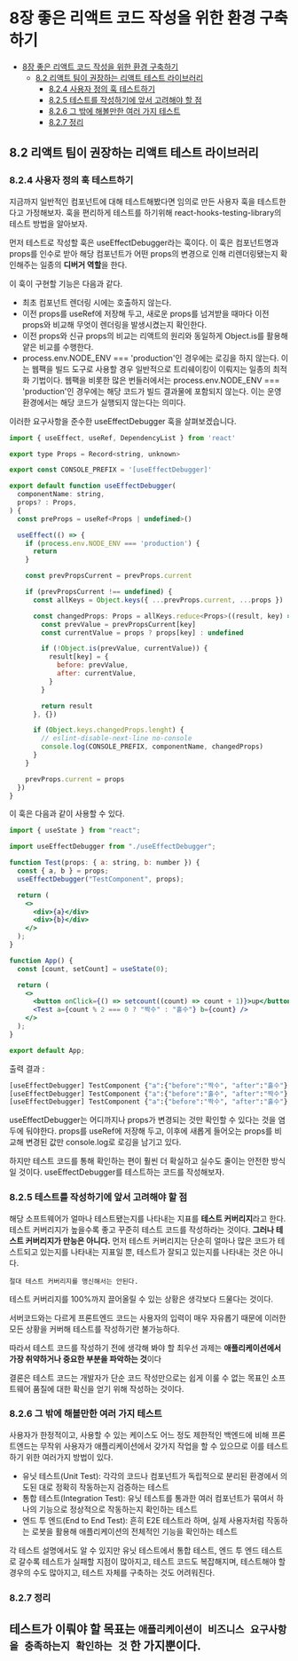 # 8장 좋은 리액트 코드 작성을 위한 환경 구축하기

- [8장 좋은 리액트 코드 작성을 위한 환경 구축하기](#8장-좋은-리액트-코드-작성을-위한-환경-구축하기)
  - [8.2 리액트 팀이 권장하는 리액트 테스트 라이브러리](#82-리액트-팀이-권장하는-리액트-테스트-라이브러리)
    - [8.2.4 사용자 정의 훅 테스트하기](#824-사용자-정의-훅-테스트하기)
    - [8.2.5 테스트를 작성하기에 앞서 고려해야 할 점](#825-테스트를-작성하기에-앞서-고려해야-할-점)
    - [8.2.6 그 밖에 해볼만한 여러 가지 테스트](#826-그-밖에-해볼만한-여러-가지-테스트)
    - [8.2.7 정리](#827-정리)

## 8.2 리액트 팀이 권장하는 리액트 테스트 라이브러리

### 8.2.4 사용자 정의 훅 테스트하기

지금까지 일반적인 컴포넌트에 대해 테스트해봤다면 임의로 만든 사용자 훅을 테스트한다고 가정해보자.
훅을 편리하게 테스트를 하기위해 react-hooks-testing-library의 테스트 방법을 알아보자.

먼저 테스트로 작성할 훅은 useEffectDebugger라는 훅이다.
이 훅은 컴포넌트명과 props를 인수로 받아 해당 컴포넌트가 어떤 props의 변경으로 인해 리렌더링됐는지 확인해주는 일종의 **디버거 역할**을 한다.

이 훅이 구현할 기능은 다음과 같다.

- 최초 컴포넌트 렌더링 시에는 호출하지 않는다.
- 이전 props를 useRef에 저장해 두고, 새로운 props를 넘겨받을 때마다 이전 props와 비교해 무엇이 렌더링을 발생시켰는지 확인한다.
- 이전 props와 신규 props의 비교는 리액트의 원리와 동일하게 Object.is를 활용해 얕은 비교를 수행한다.
- process.env.NODE_ENV === 'production'인 경우에는 로깅을 하지 않는다. 이는 웹팩을 빌드 도구로 사용할 경우 일반적으로 트리쉐이킹이 이뤄지는 일종의 최적화 기법이다. 웹팩을 비롯한 많은 번들러에서는 process.env.NODE_ENV === 'production'인 경우에는 해당 코드가 빌드 결과물에 포함되지 않는다. 이는 운영 환경에서는 해당 코드가 실행되지 않는다는 의미다.

이러한 요구사항을 준수한 useEffectDebugger 훅을 살펴보겠습니다.

```jsx
import { useEffect, useRef, DependencyList } from 'react'

export type Props = Record<string, unknown>

export const CONSOLE_PREFIX = '[useEffectDebugger]'

export default function useEffectDebugger(
  componentName: string,
  props? : Props,
) {
  const preProps = useRef<Props | undefined>()

  useEffect(() => {
    if (process.env.NODE_ENV === 'production') {
      return
    }

    const prevPropsCurrent = prevProps.current

    if (prevPropsCurrent !== undefined) {
      const allKeys = Object.keys({ ...prevProps.current, ...props })

      const changedProps: Props = allKeys.reduce<Props>((result, key) => {
        const prevValue = prevPropsCurrent[key]
        const currentValue = props ? props[key] : undefined

        if (!Object.is(prevValue, currentValue)) {
          result[key] = {
            before: prevValue,
            after: currentValue,
          }
        }

        return result
      }, {})

      if (Object.keys.changedProps.lenght) {
        // eslint-disable-next-line no-console
        console.log(CONSOLE_PREFIX, componentName, changedProps)
      }
    }

    prevProps.current = props
  })
}

```

이 훅은 다음과 같이 사용할 수 있다.

```jsx
import { useState } from "react";

import useEffectDebugger from "./useEffectDebugger";

function Test(props: { a: string, b: number }) {
  const { a, b } = props;
  useEffectDebugger("TestComponent", props);

  return (
    <>
      <div>{a}</div>
      <div>{b}</div>
    </>
  );
}

function App() {
  const [count, setCount] = useState(0);

  return (
    <>
      <button onClick={() => setcount((count) => count + 1)}>up</button>
      <Test a={count % 2 === 0 ? "짝수" : "홀수"} b={count} />
    </>
  );
}

export default App;
```

출력 결과 :

```bash
[useEffectDebugger] TestComponent {"a":{"before":"짝수", "after":"홀수"}, "b":{"before":0,"after":1}}
[useEffectDebugger] TestComponent {"a":{"before":"홀수", "after":"짝수"}, "b":{"before":1,"after":2}}
[useEffectDebugger] TestComponent {"a":{"before":"짝수", "after":"홀수"}, "b":{"before":2,"after":3}}
```

useEffectDebugger는 어디까지나 props가 변경되는 것만 확인할 수 있다는 것을 염두에 둬야한다.
props를 useRef에 저장해 두고, 이후에 새롭게 들어오는 props를 비교해 변경된 값만 console.log로 로깅을 남기고 있다.

하지만 테스트 코드를 통해 확인하는 편이 훨씬 더 확실하고 실수도 줄이는 안전한 방식일 것이다.
useEffectDebugger를 테스트하는 코드를 작성해보자.

### 8.2.5 테스트를 작성하기에 앞서 고려해야 할 점

해당 소프트웨어가 얼마나 테스트됐는지를 나타내는 지표를 **테스트 커버리지**라고 한다.
테스트 커버리지가 높을수록 좋고 꾸준히 테스트 코드를 작성하라는 것이다.
**그러나 테스트 커버리지가 만능은 아니다.**
먼저 테스트 커버리지는 단순히 얼마나 많은 코드가 테스트되고 있는지를 나타내는 지표일 뿐, 테스트가 잘되고 있는지를 나타내는 것은 아니다.

`절대 테스트 커버리지를 맹신해서는 안된다.`

테스트 커버리지를 100%까지 끌어올릴 수 있는 상황은 생각보다 드물다는 것이다.

서버코드와는 다르게 프론트엔드 코드는 사용자의 입력이 매우 자유롭기 때문에 이러한 모든 상황을 커버해 테스트를 작성하기란 불가능하다.

따라서 테스트 코드를 작성하기 전에 생각해 봐야 할 최우선 과제는 **애플리케이션에서 가장 취약하거나 중요한 부분을 파악하는 것**이다

결론은 테스트 코드는 개발자가 단순 코드 작성만으로는 쉽게 이룰 수 없는 목표인 소프트웨어 품질에 대한 확신을 얻기 위해 작성하는 것이다.

### 8.2.6 그 밖에 해볼만한 여러 가지 테스트

사용자가 한정적이고, 사용할 수 있는 케이스도 어느 정도 제한적인 백엔드에 비해 프론트엔드는 무작위 사용자가 애플리케이션에서 갖가지 작업을 할 수 있으므로 이를 테스트하기 위한 여러가지 방법이 있다.

- 유닛 테스트(Unit Test): 각각의 코드나 컴포넌트가 독립적으로 분리된 환경에서 의도된 대로 정확히 작동하는지 검증하는 테스트
- 통합 테스트(Integration Test): 유닛 테스트를 통과한 여러 컴포넌트가 묶여서 하나의 기능으로 정상적으로 작동하는지 확인하는 테스트
- 엔드 투 엔드(End to End Test): 흔히 E2E 테스트라 하며, 실제 사용자처럼 작동하는 로봇을 활용해 애플리케이션의 전체적인 기능을 확인하는 테스트

각 테스트 설명에서도 알 수 있지만 유닛 테스트에서 통합 테스트, 엔드 투 엔드 테스트로 갈수록 테스트가 실패할 지점이 많아지고, 테스트 코드도 복잡해지며, 테스트해야 할 경우의 수도 많아지고, 테스트 자체를 구축하는 것도 어려워진다.

### 8.2.7 정리

## 테스트가 이뤄야 할 목표는 `애플리케이션이 비즈니스 요구사항을 충족하는지 확인하는 것` 한 가지뿐이다.
